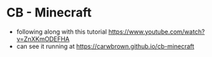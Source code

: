 # CB - Minecraft

- following along with this tutorial https://www.youtube.com/watch?v=ZnXKmODEFHA
- can see it running at https://carwbrown.github.io/cb-minecraft
